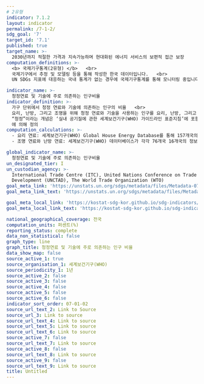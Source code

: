 ```yaml
---
# 2유형 
indicator: 7.1.2
layout: indicator
permalink: /7-1-2/
sdg_goal: '7'
target_id: '7.1'
published: true
target_name: >-
  2030년까지 적절한 가격과 지속가능하며 현대화된 에너지 서비스의 보편적 접근 보장
computation_definitions: >-
  <b> 국제기구통계(2유형) </b>   <br>
  국제기구에서 추정 및 모델링 등을 통해 작성한 한국 데이터입니다.   <br>
  UN SDGs 지표에 대응하는 국내 통계가 없는 경우에 국제기구통계를 통해 모니터링 중입니다. 

indicator_name: >-
  청정연료 및 기술에 주로 의존하는 인구비율
indicator_definition: >-
  가구 단위에서 청정 연료와 기술에 의존하는 인구의 비율   <br>
  요리, 난방, 그리고 조명을 위해 청정 연료와 기술을 사용하는 인구를 요리, 난방, 그리고 조명을 사용하는 전체 인구로 나누어 계산되며 퍼센트로 표시됨
  “청정”이라는 개념은 ‘실내 공기질에 관한 세계보건기구(WHO) 가이드라인 표준지침’에 포함되어 있는 배출량 목표 및 구체적 연료 권고안(즉, 가공되지 않은 석탄이나 등유를 쓰지 않음)
  에 의해 정의
computation_calculations: >-
  - 요리 연료: 세계보건기구(WHO) Global House Energy Database를 통해 157개국의 정보가 제공   <br>
  - 조명 연료와 난방 연료: 세계보건기구(WHO) 데이터베이스가 각각 76개국 16개국의 정보 제공

global_indicator_name: >-
  청정연료 및 기술에 주로 의존하는 인구비율
un_designated_tier: I
un_custodian_agency: >-
  International Trade Centre (ITC), United Nations Conference on Trade and
  Development (UNCTAD), The World Trade Organization (WTO)
goal_meta_link: 'https://unstats.un.org/sdgs/metadata/files/Metadata-07-01-02.pdf'
goal_meta_link_text: 'https://unstats.un.org/sdgs/metadata/files/Metadata-07-01-02.pdf'

goal_meta_local_link: 'https://kostat-sdg-kor.github.io/sdg-indicators/public/data/Metadata-07-01-02_KOR.pdf'
goal_meta_local_link_text: 'https://kostat-sdg-kor.github.io/sdg-indicators/public/data/Metadata-07-01-02_KOR.pdf'

national_geographical_coverage: 전국
computation_units: 퍼센트(%)
reporting_status: complete
data_non_statistical: false
graph_type: line
graph_title: 청정연료 및 기술에 주로 의존하는 인구 비율
data_show_map: false
source_active_1: true
source_organisation_1: 세계보건기구(WHO)
source_periodicity_1: 1년
source_active_2: false
source_active_3: false
source_active_4: false
source_active_5: false
source_active_6: false
indicator_sort_order: 07-01-02
source_url_text_2: Link to Source
source_url_3: Link to source
source_url_text_4: Link to source
source_url_text_5: Link to source
source_url_text_6: Link to source
source_active_7: false
source_url_text_7: Link to source
source_active_8: false
source_url_text_8: Link to source
source_active_9: false
source_url_text_9: Link to source
title: Untitled
---
```

